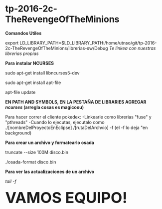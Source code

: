 # tp-2016-2c-TheRevengeOfTheMinions

<strong>Comandos Utiles </strong>

export LD_LIBRARY_PATH=$LD_LIBRARY_PATH:/home/utnso/git/tp-2016-2c-TheRevengeOfTheMinions/librerias-sw/Debug
<em>Te linkea con nuestras librerias propias</em>

<strong>Para instalar NCURSES </strong>

sudo apt-get install libncurses5-dev

sudo apt-get install apt-file

apt-file update

<strong>EN PATH AND SYMBOLS, EN LA PESTAÑA DE LIBRARIES AGREGAR <em>ncurses</em> (arregla cosas es magicoou)</strong>

Para hacer correr el cliente pokedex:
-Linkearle como librerias "fuse" y "pthreads"
-Cuando lo ejecutas, ejecutalo como ./[nombreDelProyectoEnEclipse] /[rutaDelArchvio] -f  (el -f lo deja "en background)


<strong> Para crear un archivo y formatearlo osada </strong>

truncate --size 100M disco.bin

./osada-format disco.bin

<strong>Para ver las actualizaciones de un archivo</strong>

<em> tail -f <NOMBRE DEL ARCHIVO></em>


<font size = 8><strong>VAMOS EQUIPO!</strong></font>
